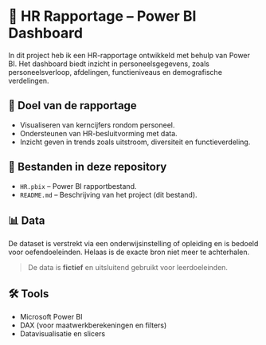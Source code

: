 # 👥 HR Rapportage – Power BI Dashboard

In dit project heb ik een HR-rapportage ontwikkeld met behulp van Power BI. Het dashboard biedt inzicht in personeelsgegevens, zoals personeelsverloop, afdelingen, functieniveaus en demografische verdelingen.

## 🎯 Doel van de rapportage

- Visualiseren van kerncijfers rondom personeel.
- Ondersteunen van HR-besluitvorming met data.
- Inzicht geven in trends zoals uitstroom, diversiteit en functieverdeling.

## 📁 Bestanden in deze repository

- `HR.pbix` – Power BI rapportbestand.
- `README.md` – Beschrijving van het project (dit bestand).

## 📊 Data

De dataset is verstrekt via een onderwijsinstelling of opleiding en is bedoeld voor oefendoeleinden. Helaas is de exacte bron niet meer te achterhalen.

> De data is **fictief** en uitsluitend gebruikt voor leerdoeleinden.

## 🛠️ Tools

- Microsoft Power BI
- DAX (voor maatwerkberekeningen en filters)
- Datavisualisatie en slicers
